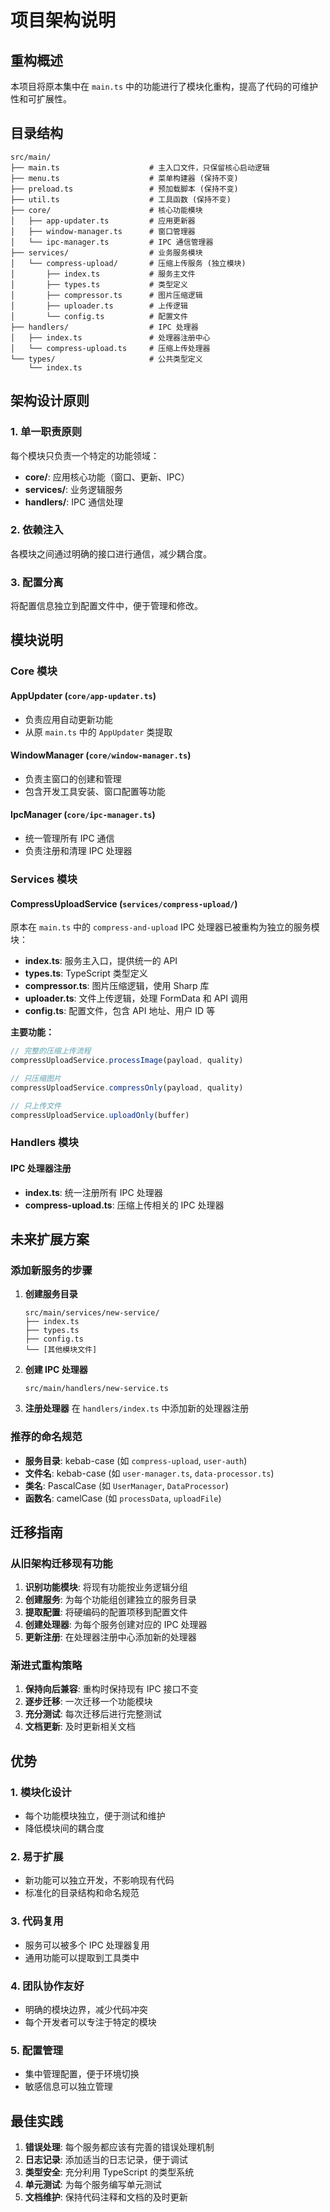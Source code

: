 # 项目架构说明

## 重构概述

本项目将原本集中在 `main.ts` 中的功能进行了模块化重构，提高了代码的可维护性和可扩展性。

## 目录结构

```
src/main/
├── main.ts                    # 主入口文件，只保留核心启动逻辑
├── menu.ts                    # 菜单构建器 (保持不变)
├── preload.ts                 # 预加载脚本 (保持不变)
├── util.ts                    # 工具函数 (保持不变)
├── core/                      # 核心功能模块
│   ├── app-updater.ts         # 应用更新器
│   ├── window-manager.ts      # 窗口管理器
│   └── ipc-manager.ts         # IPC 通信管理器
├── services/                  # 业务服务模块
│   └── compress-upload/       # 压缩上传服务 (独立模块)
│       ├── index.ts           # 服务主文件
│       ├── types.ts           # 类型定义
│       ├── compressor.ts      # 图片压缩逻辑
│       ├── uploader.ts        # 上传逻辑
│       └── config.ts          # 配置文件
├── handlers/                  # IPC 处理器
│   ├── index.ts               # 处理器注册中心
│   └── compress-upload.ts     # 压缩上传处理器
└── types/                     # 公共类型定义
    └── index.ts
```

## 架构设计原则

### 1. 单一职责原则
每个模块只负责一个特定的功能领域：
- **core/**: 应用核心功能（窗口、更新、IPC）
- **services/**: 业务逻辑服务
- **handlers/**: IPC 通信处理

### 2. 依赖注入
各模块之间通过明确的接口进行通信，减少耦合度。

### 3. 配置分离
将配置信息独立到配置文件中，便于管理和修改。

## 模块说明

### Core 模块

#### AppUpdater (`core/app-updater.ts`)
- 负责应用自动更新功能
- 从原 `main.ts` 中的 `AppUpdater` 类提取

#### WindowManager (`core/window-manager.ts`)
- 负责主窗口的创建和管理
- 包含开发工具安装、窗口配置等功能

#### IpcManager (`core/ipc-manager.ts`)
- 统一管理所有 IPC 通信
- 负责注册和清理 IPC 处理器

### Services 模块

#### CompressUploadService (`services/compress-upload/`)
原本在 `main.ts` 中的 `compress-and-upload` IPC 处理器已被重构为独立的服务模块：

- **index.ts**: 服务主入口，提供统一的 API
- **types.ts**: TypeScript 类型定义
- **compressor.ts**: 图片压缩逻辑，使用 Sharp 库
- **uploader.ts**: 文件上传逻辑，处理 FormData 和 API 调用
- **config.ts**: 配置文件，包含 API 地址、用户 ID 等

**主要功能：**
```typescript
// 完整的压缩上传流程
compressUploadService.processImage(payload, quality)

// 只压缩图片
compressUploadService.compressOnly(payload, quality)

// 只上传文件
compressUploadService.uploadOnly(buffer)
```

### Handlers 模块

#### IPC 处理器注册
- **index.ts**: 统一注册所有 IPC 处理器
- **compress-upload.ts**: 压缩上传相关的 IPC 处理器

## 未来扩展方案

### 添加新服务的步骤

1. **创建服务目录**
   ```
   src/main/services/new-service/
   ├── index.ts
   ├── types.ts
   ├── config.ts
   └── [其他模块文件]
   ```

2. **创建 IPC 处理器**
   ```
   src/main/handlers/new-service.ts
   ```

3. **注册处理器**
   在 `handlers/index.ts` 中添加新的处理器注册

### 推荐的命名规范

- **服务目录**: kebab-case (如 `compress-upload`, `user-auth`)
- **文件名**: kebab-case (如 `user-manager.ts`, `data-processor.ts`)
- **类名**: PascalCase (如 `UserManager`, `DataProcessor`)
- **函数名**: camelCase (如 `processData`, `uploadFile`)

## 迁移指南

### 从旧架构迁移现有功能

1. **识别功能模块**: 将现有功能按业务逻辑分组
2. **创建服务**: 为每个功能组创建独立的服务目录
3. **提取配置**: 将硬编码的配置项移到配置文件
4. **创建处理器**: 为每个服务创建对应的 IPC 处理器
5. **更新注册**: 在处理器注册中心添加新的处理器

### 渐进式重构策略

1. **保持向后兼容**: 重构时保持现有 IPC 接口不变
2. **逐步迁移**: 一次迁移一个功能模块
3. **充分测试**: 每次迁移后进行完整测试
4. **文档更新**: 及时更新相关文档

## 优势

### 1. **模块化设计**
- 每个功能模块独立，便于测试和维护
- 降低模块间的耦合度

### 2. **易于扩展**
- 新功能可以独立开发，不影响现有代码
- 标准化的目录结构和命名规范

### 3. **代码复用**
- 服务可以被多个 IPC 处理器复用
- 通用功能可以提取到工具类中

### 4. **团队协作友好**
- 明确的模块边界，减少代码冲突
- 每个开发者可以专注于特定的模块

### 5. **配置管理**
- 集中管理配置，便于环境切换
- 敏感信息可以独立管理

## 最佳实践

1. **错误处理**: 每个服务都应该有完善的错误处理机制
2. **日志记录**: 添加适当的日志记录，便于调试
3. **类型安全**: 充分利用 TypeScript 的类型系统
4. **单元测试**: 为每个服务编写单元测试
5. **文档维护**: 保持代码注释和文档的及时更新
